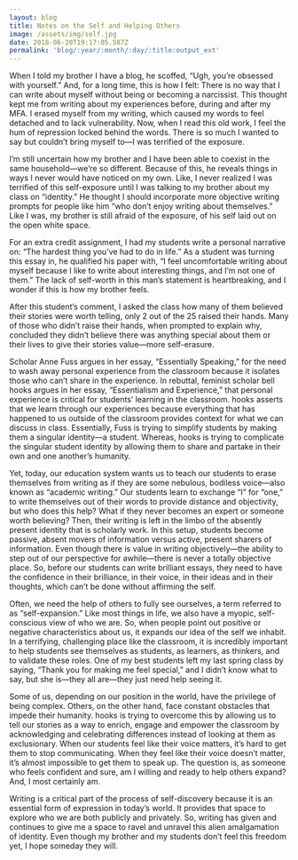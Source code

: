 ```yaml
---
layout: blog
title: Notes on the Self and Helping Others
image: /assets/img/self.jpg
date: 2018-06-20T19:17:05.587Z
permalink: 'blog/:year/:month/:day/:title:output_ext'
---
```

When I told my brother I have a blog, he scoffed, “Ugh, you’re obsessed with yourself.” And, for a long time, this is how I felt: There is no way that I can write about myself without being or becoming a narcissist. This thought kept me from writing about my experiences before, during and after my MFA. I erased myself from my writing, which caused my words to feel detached and to lack vulnerability. Now, when I read this old work, I feel the hum of repression locked behind the words. There is so much I wanted to say but couldn’t bring myself to—I was terrified of the exposure. 

I’m still uncertain how my brother and I have been able to coexist in the same household—we’re so different. Because of this, he reveals things in ways I never would have noticed on my own. Like, I never realized I was terrified of this self-exposure until I was talking to my brother about my class on “identity.” He thought I should incorporate more objective writing prompts for people like him “who don’t enjoy writing about themselves.” Like I was, my brother is still afraid of the exposure, of his self laid out on the open white space. 

For an extra credit assignment, I had my students write a personal narrative on: “The hardest thing you’ve had to do in life.” As a student was turning this essay in, he qualified his paper with, “I feel uncomfortable writing about myself because I like to write about interesting things, and I’m not one of them.” The lack of self-worth in this man’s statement is heartbreaking, and I wonder if this is how my brother feels.

After this student’s comment, I asked the class how many of them believed their stories were worth telling, only 2 out of the 25 raised their hands. Many of those who didn’t raise their hands, when prompted to explain why, concluded they didn’t believe there was anything special about them or their lives to give their stories value—more self-erasure.

Scholar Anne Fuss argues in her essay, “Essentially Speaking,” for the need to wash away personal experience from the classroom because it isolates those who can’t share in the experience. In rebuttal, feminist scholar bell hooks argues in her essay, “Essentialism and Experience,” that personal experience is critical for students’ learning in the classroom. hooks asserts that we learn through our experiences because everything that has happened to us outside of the classroom provides context for what we can discuss in class. Essentially, Fuss is trying to simplify students by making them a singular identity—a student. Whereas, hooks is trying to complicate the singular student identity by allowing them to share and partake in their own and one another’s humanity. 

Yet, today, our education system wants us to teach our students to erase themselves from writing as if they are some nebulous, bodiless voice—also known as “academic writing.” Our students learn to exchange “I” for “one,” to write themselves out of their words to provide distance and objectivity, but who does this help? What if they never becomes an expert or someone worth believing? Then, their writing is left in the limbo of the absently present identity that is scholarly work. In this setup, students become passive, absent movers of information versus active, present sharers of information. Even though there is value in writing objectively—the ability to step out of our perspective for awhile—there is never a totally objective place. So, before our students can write brilliant essays, they need to have the confidence in their brilliance, in their voice, in their ideas and in their thoughts, which can’t be done without affirming the self.

Often, we need the help of others to fully see ourselves, a term referred to as “self-expansion.” Like most things in life, we also have a myopic, self-conscious view of who we are. So, when people point out positive or negative characteristics about us, it expands our idea of the self we inhabit. In a terrifying, challenging place like the classroom, it is incredibly important to help students see themselves as students, as learners, as thinkers, and to validate these roles. One of my best students left my last spring class by saying, “Thank you for making me feel special,” and I didn’t know what to say, but she is—they all are—they just need help seeing it.

Some of us, depending on our position in the world, have the privilege of being complex. Others, on the other hand, face constant obstacles that impede their humanity. hooks is trying to overcome this by allowing us to tell our stories as a way to enrich, engage and empower the classroom by acknowledging and celebrating differences instead of looking at them as exclusionary. When our students feel like their voice matters, it’s hard to get them to stop communicating. When they feel like their voice doesn’t matter, it’s almost impossible to get them to speak up. The question is, as someone who feels confident and sure, am I willing and ready to help others expand? And, I most certainly am.

Writing is a critical part of the process of self-discovery because it is an essential form of expression in today’s world. It provides that space to explore who we are both publicly and privately. So, writing has given and continues to give me a space to ravel and unravel this alien amalgamation of identity. Even though my brother and my students don’t feel this freedom yet, I hope someday they will.
